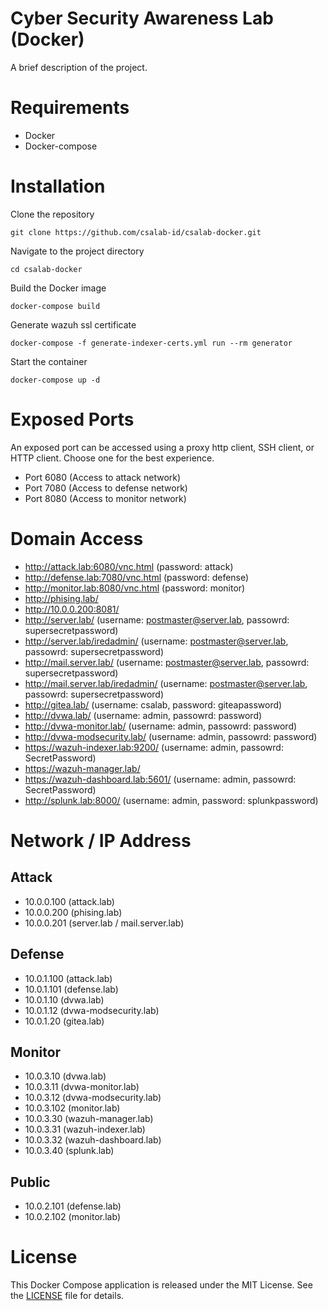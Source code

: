 # Cyber Security Awareness Lab (Docker)
A brief description of the project.

# Requirements
- Docker
- Docker-compose

# Installation
Clone the repository
```
git clone https://github.com/csalab-id/csalab-docker.git
```
Navigate to the project directory
```
cd csalab-docker
```
Build the Docker image
```
docker-compose build
```
Generate wazuh ssl certificate
```
docker-compose -f generate-indexer-certs.yml run --rm generator
```
Start the container
```
docker-compose up -d
```

# Exposed Ports
An exposed port can be accessed using a proxy http client, SSH client, or HTTP client. Choose one for the best experience.
- Port 6080 (Access to attack network)
- Port 7080 (Access to defense network)
- Port 8080 (Access to monitor network)

# Domain Access
- http://attack.lab:6080/vnc.html (password: attack)
- http://defense.lab:7080/vnc.html (password: defense)
- http://monitor.lab:8080/vnc.html (password: monitor)
- http://phising.lab/
- http://10.0.0.200:8081/
- http://server.lab/ (username: postmaster@server.lab, passowrd: supersecretpassword)
- http://server.lab/iredadmin/ (username: postmaster@server.lab, passowrd: supersecretpassword)
- http://mail.server.lab/ (username: postmaster@server.lab, passowrd: supersecretpassword)
- http://mail.server.lab/iredadmin/ (username: postmaster@server.lab, passowrd: supersecretpassword)
- http://gitea.lab/ (username: csalab, password: giteapassword)
- http://dvwa.lab/ (username: admin, passowrd: password)
- http://dvwa-monitor.lab/ (username: admin, passowrd: password)
- http://dvwa-modsecurity.lab/ (username: admin, passowrd: password)
- https://wazuh-indexer.lab:9200/ (username: admin, passowrd: SecretPassword)
- https://wazuh-manager.lab/
- https://wazuh-dashboard.lab:5601/ (username: admin, passowrd: SecretPassword)
- http://splunk.lab:8000/ (username: admin, password: splunkpassword)

# Network / IP Address

## Attack
- 10.0.0.100 (attack.lab)
- 10.0.0.200 (phising.lab)
- 10.0.0.201 (server.lab / mail.server.lab)

## Defense
- 10.0.1.100 (attack.lab)
- 10.0.1.101 (defense.lab)
- 10.0.1.10 (dvwa.lab)
- 10.0.1.12 (dvwa-modsecurity.lab)
- 10.0.1.20 (gitea.lab)

## Monitor
- 10.0.3.10 (dvwa.lab)
- 10.0.3.11 (dvwa-monitor.lab)
- 10.0.3.12 (dvwa-modsecurity.lab)
- 10.0.3.102 (monitor.lab)
- 10.0.3.30 (wazuh-manager.lab)
- 10.0.3.31 (wazuh-indexer.lab)
- 10.0.3.32 (wazuh-dashboard.lab)
- 10.0.3.40 (splunk.lab)

## Public
- 10.0.2.101 (defense.lab)
- 10.0.2.102 (monitor.lab)

# License
This Docker Compose application is released under the MIT License. See the [LICENSE](https://www.mit.edu/~amini/LICENSE.md) file for details.
